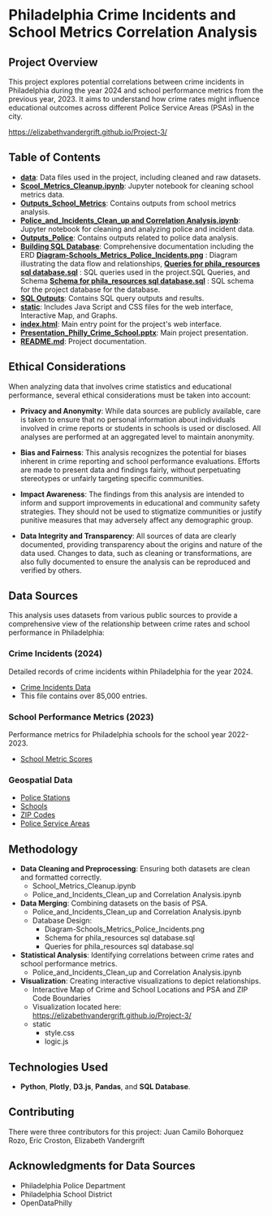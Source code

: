 # Philadelphia Crime Incidents and School Metrics Correlation Analysis

## Project Overview
This project explores potential correlations between crime incidents in Philadelphia during the year 2024 and school performance metrics from the previous year, 2023. It aims to understand how crime rates might influence educational outcomes across different Police Service Areas (PSAs) in the city.

https://elizabethvandergrift.github.io/Project-3/

## Table of Contents
- **[data](./data)**: Data files used in the project, including cleaned and raw datasets.
- **[Scool_Metrics_Cleanup.ipynb](./Scool_Metrics_Cleanup.ipynb)**: Jupyter notebook for cleaning school metrics data.
- **[Outputs_School_Metrics](./Outputs_School_Metrics)**: Contains outputs from school metrics analysis.
- **[Police_and_Incidents_Clean_up and Correlation Analysis.ipynb](./Police_and_Incidents_Clean_up%20and%20Correlation%20Analysis.ipynb)**: Jupyter notebook for cleaning and analyzing police and incident data.
- **[Outputs_Police](./Outputs_Police)**: Contains outputs related to police data analysis.
- **[Building SQL Database](./Building%20SQL%20Database)**: Comprehensive documentation including the ERD **[Diagram-Schools_Metrics_Police_Incidents.png](./Diagram-Schools_Metrics_Police_Incidents.png)** : Diagram             illustrating the data flow and relationships, **[Queries for phila_resources sql database.sql](./Queries%20for%20phila_resources%20sql%20database.sql)** : SQL queries used in the project.SQL Queries, and Schema            **[Schema for phila_resources sql database.sql](./Schema%20for%20phila_resources%20sql%20database.sql)** : SQL schema for the project database for the database.
- **[SQL Outputs](./SQL%20Outputs)**: Contains SQL query outputs and results.
- **[static](./static)**: Includes Java Script and CSS files for the web interface, Interactive Map, and Graphs.
- **[index.html](./index.html)**: Main entry point for the project's web interface.
- **[Presentation_Philly_Crime_School.pptx](./Presentation_Philly_Crime_School.pptx)**: Main project presentation.
- **[README.md](./README.md)**: Project documentation.
  
## Ethical Considerations
When analyzing data that involves crime statistics and educational performance, several ethical considerations must be taken into account:

- **Privacy and Anonymity**: While data sources are publicly available, care is taken to ensure that no personal information about individuals involved in crime reports or students in schools is used or disclosed. All analyses are performed at an aggregated level to maintain anonymity.

- **Bias and Fairness**: This analysis recognizes the potential for biases inherent in crime reporting and school performance evaluations. Efforts are made to present data and findings fairly, without perpetuating stereotypes or unfairly targeting specific communities.

- **Impact Awareness**: The findings from this analysis are intended to inform and support improvements in educational and community safety strategies. They should not be used to stigmatize communities or justify punitive measures that may adversely affect any demographic group.

- **Data Integrity and Transparency**: All sources of data are clearly documented, providing transparency about the origins and nature of the data used. Changes to data, such as cleaning or transformations, are also fully documented to ensure the analysis can be reproduced and verified by others.

## Data Sources
This analysis uses datasets from various public sources to provide a comprehensive view of the relationship between crime rates and school performance in Philadelphia:

### Crime Incidents (2024)
Detailed records of crime incidents within Philadelphia for the year 2024.
- [Crime Incidents Data](https://opendataphilly.org/datasets/crime-incidents/)
- This file contains over 85,000 entries.

### School Performance Metrics (2023)
Performance metrics for Philadelphia schools for the school year 2022-2023.
- [School Metric Scores](https://www.philasd.org/performance/programsservices/open-data/school-performance/#school_progress_report_education_and_equity)

### Geospatial Data
- [Police Stations](https://opendataphilly.org/datasets/police-stations/)
- [Schools](https://opendataphilly.org/datasets/schools/)
- [ZIP Codes](https://opendataphilly.org/datasets/zip-codes/)
- [Police Service Areas](https://opendataphilly.org/datasets/police-service-areas/)

## Methodology
- **Data Cleaning and Preprocessing**: Ensuring both datasets are clean and formatted correctly.
    - School_Metrics_Cleanup.ipynb
    - Police_and_Incidents_Clean_up and Correlation Analysis.ipynb
- **Data Merging**: Combining datasets on the basis of PSA.
    - Police_and_Incidents_Clean_up and Correlation Analysis.ipynb
    - Database Design:
        - Diagram-Schools_Metrics_Police_Incidents.png
        - Schema for phila_resources sql database.sql
        - Queries for phila_resources sql database.sql
- **Statistical Analysis**: Identifying correlations between crime rates and school performance metrics.
    - Police_and_Incidents_Clean_up and Correlation Analysis.ipynb
- **Visualization**: Creating interactive visualizations to depict relationships.  
    - Interactive Map of Crime and School Locations and PSA and ZIP Code Boundaries
    - Visualization located here: https://elizabethvandergrift.github.io/Project-3/
    - static
        - style.css
        - logic.js

## Technologies Used
- **Python**, **Plotly**, **D3.js**, **Pandas**, and **SQL Database**.

## Contributing
There were three contributors for this project: 
Juan Camilo Bohorquez Rozo, 
Eric Croston, 
Elizabeth Vandergrift

## Acknowledgments for Data Sources
- Philadelphia Police Department
- Philadelphia School District
- OpenDataPhilly
